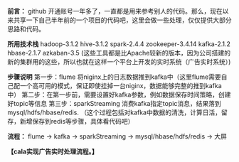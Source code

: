 **前言：**
  github 开通账号一年多了，一直都是用来参考别人的代码。那么，现在以来共享一下自己半年前的一个项目的代码吧，这里会做一些处理，仅仅提供大部分思路和代码。

**所用技术栈**
  hadoop-3.1.2
  hive-3.1.2
  spark-2.4.4
  zookeeper-3.4.14
  kafka-2.1.2
  hbase-2.1.7
  azkaban-3.5
  (这些工具都是比Apache较新的版本，因为公司搭建的新的集群用的这些，所以也就在这样一个平台上开发的实时系统（广告实时系统）)
  
**步骤说明**
第一步：flume 将niginx上的日志数据推到kafka中（这里flume需要自己配一个高可用的模式，保证即使挂掉一台niginx，数据能够完整的推到kafka中）
第二步：在第一步前，需要设置好kafka参数，例如数据保存时间策略，创建好topic等信息
第三步：sparkStreaming 消费kafka指定topic消息，结果落到mysql/hdfs/hbase/redis.
（这个过程包括对kafka中数据的清洗，计算日活，留存，新增保存到redis等步骤，具体看代码吧）

**流程：**
    flume  ->  kafka  ->  sparkStreaming  ->  mysql/hbase/hdfs/redis  ->   大屏

**【cala实现广告实时处理流程。】**


